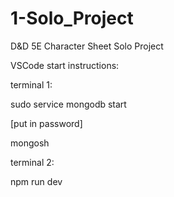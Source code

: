 # 1-Solo_Project
D&D 5E Character Sheet Solo Project

VSCode start instructions:

terminal 1:

sudo service mongodb start

[put in password]

mongosh

terminal 2:

npm run dev
